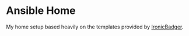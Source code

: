 # Ansible Home

My home setup based heavily on the templates provided by [IronicBadger](https://github.com/IronicBadger/ansible).
